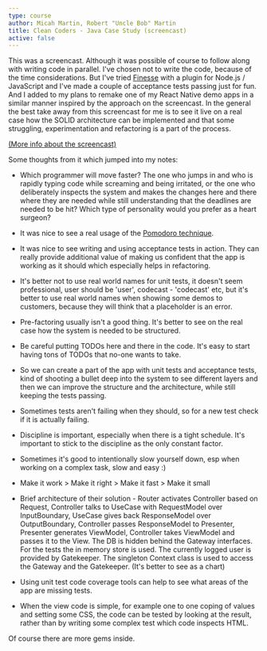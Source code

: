 ```yaml
---
type: course
author: Micah Martin, Robert "Uncle Bob" Martin
title: Clean Coders - Java Case Study (screencast)
active: false
---
```


This was a screencast. Although it was possible of course to follow along with writing code in parallel. I've chosen not to write the code, because of the time considerations. But I've tried [Finesse](http://docs.fitnesse.org/FrontPage) with a plugin for Node.js / JavaScript and I've made a couple of acceptance tests passing just for fun. And I added to my plans to remake one of my React Native demo apps in a similar manner inspired by the approach on the screencast. In the general the best take away from this screencast for me is to see it live on a real case how the SOLID architecture can be implemented and that some struggling, experimentation and refactoring is a part of the process.

[(More info about the screencast)](https://cleancoders.com/video-details/java-case-study-episode-1)

Some thoughts from it which jumped into my notes:

* Which programmer will move faster? The one who jumps in and who is rapidly typing code while screaming and being irritated, or the one who deliberately inspects the system and makes the changes here and there where they are needed while still understanding that the deadlines are needed to be hit? Which type of personality would you prefer as a heart surgeon?

* It was nice to see a real usage of the [Pomodoro technique](https://en.wikipedia.org/wiki/Pomodoro_Technique).

* It was nice to see writing and using acceptance tests in action. They can really provide additional value of making us confident that the app is working as it should which especially helps in refactoring.

* It's better not to use real world names for unit tests, it doesn't seem professional, user should be 'user', codecast - 'codecast' etc, but it's better to use real world names when showing some demos to customers, because they will think that a placeholder is an error.

* Pre-factoring usually isn't a good thing. It's better to see on the real case how the system is needed to be structured.

* Be careful putting TODOs here and there in the code. It's easy to start having tons of TODOs that no-one wants to take.

* So we can create a part of the app with unit tests and acceptance tests, kind of shooting a bullet deep into the system to see different layers and then we can improve the structure and the architecture, while still keeping the tests passing.

* Sometimes tests aren't failing when they should, so for a new test check if it is actually failing.

* Discipline is important, especially when there is a tight schedule. It's important to stick to the discipline as the only constant factor.

* Sometimes it's good to intentionally slow yourself down, esp when working on a complex task, slow and easy :)

* Make it work > Make it right > Make it fast > Make it small

* Brief architecture of their solution - Router activates Controller based on Request, Controller talks to UseCase with RequestModel over InputBoundary, UseCase gives back ResponseModel over OutputBoundary, Controller passes ResponseModel to Presenter, Presenter generates ViewModel, Controller takes ViewModel and passes it to the View. The DB is hidden behind the Gateway interfaces. For the tests the in memory store is used. The currently logged user is provided by Gatekeeper. The singleton Context class is used to access the Gateway and the Gatekeeper. (It's better to see as a chart)

* Using unit test code coverage tools can help to see what areas of the app are missing tests.

* When the view code is simple, for example one to one coping of values and setting some CSS, the code can be tested by looking at the result, rather than by writing some complex test which code inspects HTML.

Of course there are more gems inside.
